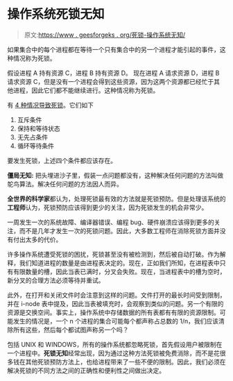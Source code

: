 # 操作系统死锁无知

> 原文:[https://www . geesforgeks . org/死锁-操作系统无知/](https://www.geeksforgeeks.org/deadlock-ignorance-in-operating-system/)

如果集合中的每个进程都在等待一个只有集合中的另一个进程才能引起的事件，这种情况称为死锁。

假设进程 A 持有资源 C，进程 B 持有资源 D。
现在进程 A 请求资源 D，进程 B 请求资源 C，但是没有一个进程会得到这些资源，因为这两个资源都已经忙于其他进程，因此它们都不能继续进行。这种情况称为死锁。

有 [4 种情况导致死锁](https://www.geeksforgeeks.org/deadlock-prevention/)。它们如下

1.  互斥条件
2.  保持和等待状态
3.  无先占条件
4.  循环等待条件

要发生死锁，上述四个条件都应该存在。

**僵局无知:**
把头埋进沙子里，假装一点问题都没有，这种解决任何问题的方法叫做鸵鸟算法。解决任何问题的方法因人而异。

**全世界的科学家**都认为，处理死锁最有效的方法就是死锁预防。但是处理该系统的**工程师**认为，死锁预防应该得到更少的关注，因为死锁发生的机会非常少。

一周发生一次的系统故障、编译器错误、编程 bug、硬件崩溃应该得到更多的关注，而不是几年才发生一次的死锁问题。因此，大多数工程师在消除死锁方面并没有付出太多的代价。

许多操作系统遭受死锁的困扰，死锁甚至没有被检测到，然后被自动打破。作为解释，我们知道进程的数量是由进程表决定的。现在，正如我们所知，在进程表中只有有限数量的槽，因此当表已满时，分叉会失败。现在，当进程表中的槽为空时，新分叉的合理方法必须等待并重试。

此外，在打开和关闭文件时会注意到这样的问题。文件打开的最长时间受到限制，并在 i-node 表中提及，因此当表被填充时，会观察到类似的问题。另一个有限的资源是交换空间。事实上，操作系统中存储数据的所有表都有有限的资源限制。可能发生的情况是，一个 n 个进程的集合可能每个都声称占总数的 1/n，我们应该清除所有这些，然后每个都试图声称另一个吗？

包括 UNIX 和 WINDOWS，所有的操作系统都忽略死锁，首先假设用户被限制在一个进程中。**死锁无知**经常出现，因为通过这种方法死锁被免费消除，而不是花很多钱在其他死锁预防方法上，也给进程带来了一些不便的限制。因此，我们必须在解决死锁的不同方法之间的正确性和便利性之间做出决定。